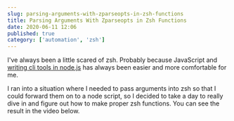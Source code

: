 ```yaml
---
slug: parsing-arguments-with-zparseopts-in-zsh-functions
title: Parsing Arguments With Zparseopts in Zsh Functions
date: 2020-06-11 12:06
published: true
category: ['automation', 'zsh']
---
```


I've always been a little scared of zsh. Probably because JavaScript and [writing
cli tools in node.js](http://localhost:8000/create-command-line-tools-with-nodejs/)
 has always been easier and more comfortable for me.

 I ran into a situation where I needed to pass arguments into zsh so that I could forward them on to a node script, so I decided to take a day to really dive in and figure out how to make proper zsh functions. You can see the result in the video below.

<EggheadEmbed slug="bash-pass-arguments-to-zsh-functions-with-zparseopts"/>